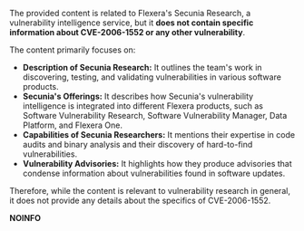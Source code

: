 The provided content is related to Flexera's Secunia Research, a vulnerability intelligence service, but it **does not contain specific information about CVE-2006-1552 or any other vulnerability**. 

The content primarily focuses on:

*   **Description of Secunia Research:** It outlines the team's work in discovering, testing, and validating vulnerabilities in various software products.
*   **Secunia's Offerings:** It describes how Secunia's vulnerability intelligence is integrated into different Flexera products, such as Software Vulnerability Research, Software Vulnerability Manager, Data Platform, and Flexera One.
*   **Capabilities of Secunia Researchers:** It mentions their expertise in code audits and binary analysis and their discovery of hard-to-find vulnerabilities.
*   **Vulnerability Advisories:** It highlights how they produce advisories that condense information about vulnerabilities found in software updates.

Therefore, while the content is relevant to vulnerability research in general, it does not provide any details about the specifics of CVE-2006-1552.

**NOINFO**